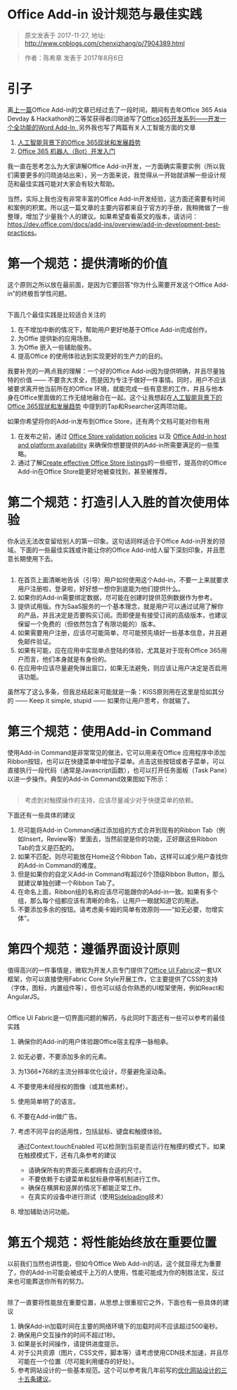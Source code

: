 # Office Add-in 设计规范与最佳实践 
> 原文发表于 2017-11-27, 地址: http://www.cnblogs.com/chenxizhang/p/7904389.html 


<blockquote><p>作者：陈希章 发表于 2017年8月6日</p></blockquote><h1>引子</h1><p>离<a href="https://github.com/chenxizhang/office365dev/blob/master/docs/vscodetoofficeaddin.md">上一篇</a>Office Add-in的文章已经过去了一段时间，期间有去年Office 365 Asia Devday &amp; Hackathon的二等奖获得者闫晓迪写了<a href="http://www.cnblogs.com/yanxiaodi/p/7192280.html">Office365开发系列——开发一个全功能的Word Add-In </a>,另外我也写了两篇有关人工智能方面的文章<ol><li><a href="https://github.com/chenxizhang/office365dev/blob/master/docs/officeandai.md">人工智能背景下的Office 365现状和发展趋势</a><li><a href="https://github.com/chenxizhang/office365dev/blob/master/docs/botframeworkquickstart.md">Office 365 机器人（Bot）开发入门</a></li></ol><p>我一直在思考怎么为大家讲解Office Add-in开发，一方面确实需要实例（所以我们需要更多的闫晓迪站出来），另一方面来说，我觉得从一开始就讲解一些设计规范和最佳实践可能对大家会有较大帮助。<p>当然，实际上我也没有非常丰富的Office Add-in开发经验，这方面还需要有时间和案例的积累。所以这一篇文章的主要内容都来自于官方的手册，我稍微做了一些整理，增加了少量我个人的建议。如果希望查看英文的版本，请访问：<a href="https://dev.office.com/docs/add-ins/overview/add-in-development-best-practices">https://dev.office.com/docs/add-ins/overview/add-in-development-best-practices</a>。<h1>第一个规范：提供清晰的价值</h1><p>这个原则之所以放在最前面，是因为它要回答“你为什么需要开发这个Office Add-in”的终极哲学性问题。<p><a href="https://github.com/chenxizhang/office365dev/blob/master/docs/images/d8de904b-0047-41fb-b83c-4e116a486a76.png"><img alt="" src="https://github.com/chenxizhang/office365dev/raw/master/docs/images/d8de904b-0047-41fb-b83c-4e116a486a76.png"></a><p>下面几个最佳实践是比较适合关注的<ol><li>在不增加中断的情况下，帮助用户更好地基于Office Add-in完成创作。
<li>为Offie 提供新的应用场景。
<li>为Offie 嵌入一些辅助服务。
<li>提高Office 的使用体验达到实现更好的生产力的目的。</li></ol><p>我要补充的一两点我的理解：一个好的Office Add-in因为提供明确，并且尽量独特的价值 —— 不要贪大求全，而是因为专注于做好一件事情。同时，用户不应该被要求离开他当前所在的Office 环境，就能完成一些有意思的工作，并且与他本身在Office里面做的工作无缝地融合在一起。这个让我想起在<a href="https://github.com/chenxizhang/office365dev/blob/master/docs/officeandai.md">人工智能背景下的Office 365现状和发展趋势</a> 中提到的Tap和Rsearcher这两项功能。<p>如果你希望将你的Add-in发布到Office Store，还有两个文档可能对你有用<ol><li>在发布之前，通过 <a href="https://dev.office.com/officestore/docs/validation-policies">Office Store validation policies</a> 以及 <a href="https://dev.office.com/add-in-availability">Office Add-in host and platform availability</a> 来确保你想要提供的Add-in所需要满足的一些策略。
<li>通过了解<a href="https://dev.office.com/officestore/docs/create-effective-office-store-listings">Create effective Office Store listings</a>的一些细节，提高你的Office Add-in在Office Store能更好地被查找到，甚至被推荐。</li></ol><h1>第二个规范：打造引人入胜的首次使用体验</h1><p>你永远无法改变留给别人的第一印象。这句话同样适合于Office Add-in开发的领域。下面的一些最佳实践或许能让你的Office Add-in给人留下深刻印象，并且愿意长期使用下去。<p><a href="https://github.com/chenxizhang/office365dev/blob/master/docs/images/586202ad-333b-417c-ad31-cc6eb952b239.png"><img alt="" src="https://github.com/chenxizhang/office365dev/raw/master/docs/images/586202ad-333b-417c-ad31-cc6eb952b239.png"></a><ol><li>在首页上面清晰地告诉（引导）用户如何使用这个Add-in，不要一上来就要求用户注册啦，登录啦，好好想一想你到底能为他们提供什么。
<li>如果你的Add-in需要绑定数据，尽可能在创建时提供范例数据作为参考。
<li>提供试用版。作为SaaS服务的一个基本理念，就是用户可以通过试用了解你的产品，并且决定是否要购买订阅。而即便是有接受订阅的高级版本，也建议保留一个免费的（但依然包含了有限功能的）版本。
<li>如果需要用户注册，应该尽可能简单，尽可能预先填好一些基本信息，并且避免邮件验证。
<li>如果有可能，应在应用中实现单点登陆的体验，尤其是对于现有Office 365用户而言，他们本身就是有身份的。
<li>在应用中应该尽量避免弹出窗口，如果无法避免，则应该让用户决定是否启用该功能。</li></ol><p>虽然写了这么多条，但我总结起来可能就是一条：KISS原则用在这里是恰如其分的 —— Keep it simple, stupid —— 如果你让用户思考，你就输了。<h1>第三个规范：使用Add-in Command</h1><p>使用Add-in Command是非常常见的做法，它可以用来在Office 应用程序中添加Ribbon按钮，也可以在快捷菜单中增加子菜单。点击这些按钮或者子菜单，可以直接执行一段代码（通常是Javascript函数），也可以打开任务面板（Task Pane）以进一步操作。典型的Add-in Command效果图如下所示：<p><a href="https://github.com/chenxizhang/office365dev/blob/master/docs/images/addincommands1.png"><img alt="" src="https://github.com/chenxizhang/office365dev/raw/master/docs/images/addincommands1.png"></a><blockquote><p>考虑到对触摸操作的支持，应该尽量减少对于快捷菜单的依赖。</p></blockquote><p>下面还有一些具体的建议<ol><li>尽可能将Add-in Command通过添加组的方式合并到现有的Ribbon Tab（例如Insert，Review等）里面去，当然前提是你的功能，正好跟这些Ribbon Tab的含义是匹配的。
<li>如果不匹配，则尽可能放在Home这个Ribbon Tab，这样可以减少用户查找你的Add-in Command的难度。
<li>但是如果你的自定义Add-in Command有超过6个顶级Ribbon Button，那么就建议单独创建一个Ribbon Tab了。
<li>在命名上面，Ribbon组的名称应该尽可能跟你的Add-in一致。如果有多个组，那么每个组都应该有清晰的命名，让用户一眼就知道它的用途。
<li>不要添加多余的按钮。请考虑奥卡姆的简单有效原则——“如无必要，勿增实体”。</li></ol><h1>第四个规范：遵循界面设计原则</h1><p>值得高兴的一件事情是，微软为开发人员专门提供了<a href="https://dev.office.com/fabric#/get-started">Office UI Fabric</a>这一套UX 框架，你可以直接使用Fabric Core Style开展工作，它主要提供了CSS的支持（字体，图标，内置组件等），但也可以结合你熟悉的UI框架使用，例如React和AngularJS。<p><a href="https://github.com/chenxizhang/office365dev/blob/master/docs/images/officeuifabric.PNG"><img alt="" src="https://github.com/chenxizhang/office365dev/raw/master/docs/images/officeuifabric.PNG"></a><p>Office UI Fabric是一切界面问题的解药，与此同时下面还有一些可以参考的最佳实践<ol><li><p>确保你的Add-in的用户体验跟Office宿主程序一脉相承。</p><li><p>如无必要，不要添加多余的元素。</p><li><p>为1366*768的主流分辨率优化设计，尽量避免滚动条。</p><li><p>不要使用未经授权的图像（或其他素材）。</p><li><p>使用简单明了的语言。</p><li><p>不要在Add-in做广告。</p><li><p>考虑不同平台的适用性，包括鼠标、键盘和触摸体验。<p>通过Context.touchEnabled 可以检测到当前是否运行在触摸的模式下。如果在触摸模式下，还有几条参考的建议<ul><li>请确保所有的界面元素都拥有合适的尺寸。
<li>不要依赖于右键菜单和鼠标悬停等机制进行工作。
<li>确保在横屏和竖屏的情况下都能正常工作。
<li>在真实的设备中进行测试（使用<a href="https://dev.office.com/docs/add-ins/testing/sideload-an-office-add-in-on-ipad-and-mac.htm">Sideloading</a>技术）</li></ul><li><p>增加辅助访问功能。</p></li></ol><h1>第五个规范：将性能始终放在重要位置</h1><p>以前我们当然也讲性能，但如今Office Web Add-in的话，这个就显得尤为重要了，你的Add-in可能会被成千上万的人使用，性能可能成为你的制胜法宝，反过来也可能葬送你所有的努力。<p><a href="https://github.com/chenxizhang/office365dev/blob/master/docs/images/officeaddinperformancetable.PNG"><img alt="" src="https://github.com/chenxizhang/office365dev/raw/master/docs/images/officeaddinperformancetable.PNG"></a><p>除了一直要将性能放在重要位置，从思想上很重视它之外，下面也有一些具体的建议<ol><li>确保Add-in加载时间在主要的网络环境下的加载时间不应该超过500毫秒。
<li>确保用户交互操作的时间不超过1秒。
<li>如果是长时间操作，请提供进度提示。
<li>对于公共资源（图片，CSS文件，脚本等）请考虑使用CDN技术加速，并且尽可能在一个位置（尽可能利用缓存的好处）。
<li>参考网站设计的一些基本规范。这个可以参考我几年前写的<a href="http://www.cnblogs.com/chenxizhang/archive/2013/05/20/3088196.html">优化网站设计的三十五条建议</a>。</li></ol>